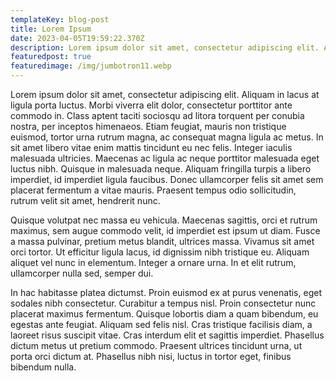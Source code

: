 ```yaml
---
templateKey: blog-post
title: Lorem Ipsum
date: 2023-04-05T19:59:22.370Z
description: Lorem ipsum dolor sit amet, consectetur adipiscing elit. Aliquam in lacus at ligula porta luctus. Morbi viverra elit dolor, consectetur porttitor ante commodo in. Class aptent taciti sociosqu ad litora torquent per conubia nostra, per inceptos himenaeos. Etiam feugiat, mauris non tristique euismod, tortor urna rutrum magna, ac consequat magna ligula ac metus.
featuredpost: true
featuredimage: /img/jumbotron11.webp
---
```

Lorem ipsum dolor sit amet, consectetur adipiscing elit. Aliquam in lacus at ligula porta luctus. Morbi viverra elit dolor, consectetur porttitor ante commodo in. Class aptent taciti sociosqu ad litora torquent per conubia nostra, per inceptos himenaeos. Etiam feugiat, mauris non tristique euismod, tortor urna rutrum magna, ac consequat magna ligula ac metus. In sit amet libero vitae enim mattis tincidunt eu nec felis. Integer iaculis malesuada ultricies. Maecenas ac ligula ac neque porttitor malesuada eget luctus nibh. Quisque in malesuada neque. Aliquam fringilla turpis a libero imperdiet, id imperdiet ligula faucibus. Donec ullamcorper felis sit amet sem placerat fermentum a vitae mauris. Praesent tempus odio sollicitudin, rutrum velit sit amet, hendrerit nunc.

Quisque volutpat nec massa eu vehicula. Maecenas sagittis, orci et rutrum maximus, sem augue commodo velit, id imperdiet est ipsum ut diam. Fusce a massa pulvinar, pretium metus blandit, ultrices massa. Vivamus sit amet orci tortor. Ut efficitur ligula lacus, id dignissim nibh tristique eu. Aliquam aliquet vel nunc in elementum. Integer a ornare urna. In et elit rutrum, ullamcorper nulla sed, semper dui.

In hac habitasse platea dictumst. Proin euismod ex at purus venenatis, eget sodales nibh consectetur. Curabitur a tempus nisl. Proin consectetur nunc placerat maximus fermentum. Quisque lobortis diam a quam bibendum, eu egestas ante feugiat. Aliquam sed felis nisl. Cras tristique facilisis diam, a laoreet risus suscipit vitae. Cras interdum elit et sagittis imperdiet. Phasellus dictum metus ut pretium commodo. Praesent ultrices tincidunt urna, ut porta orci dictum at. Phasellus nibh nisi, luctus in tortor eget, finibus bibendum nulla.